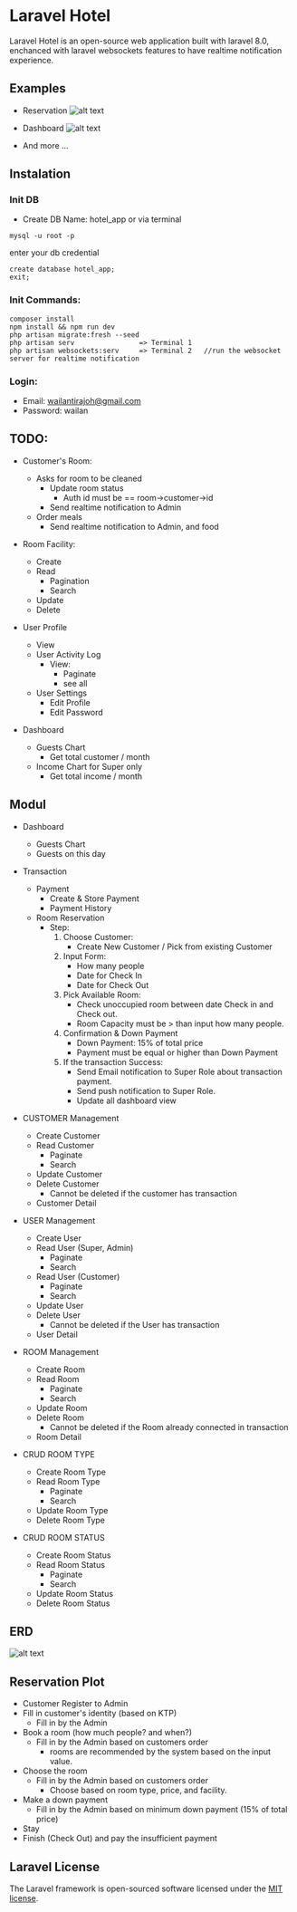 # Laravel Hotel
Laravel Hotel is an open-source web application built with laravel 8.0, enchanced with laravel websockets features to have realtime notification experience.
## Examples
- Reservation
![alt text](https://github.com/WailanTirajoh/laravel_hotel/blob/main/example-b.png?raw=true)

- Dashboard
![alt text](https://github.com/WailanTirajoh/laravel_hotel/blob/main/example.png?raw=true)
- And more ...

## Instalation 

### Init DB
- Create DB Name: hotel_app
or via terminal
```
mysql -u root -p
```
enter your db credential
```
create database hotel_app;
exit;
```
### Init Commands:
```
composer install
npm install && npm run dev
php artisan migrate:fresh --seed
php artisan serv                => Terminal 1
php artisan websockets:serv     => Terminal 2   //run the websocket server for realtime notification
```

### Login:
- Email: wailantirajoh@gmail.com
- Password: wailan

## TODO:
- Customer's Room:
    - Asks for room to be cleaned
        - Update room status
            - Auth id must be == room->customer->id 
        - Send realtime notification to Admin
    - Order meals
        - Send realtime notification to Admin, and food

- Room Facility:
    - Create
    - Read
        - Pagination
        - Search
    - Update
    - Delete

- User Profile
    - View
    - User Activity Log
        - View:
            - Paginate
            - see all
    - User Settings
        - Edit Profile
        - Edit Password

- Dashboard
    - Guests Chart
        - Get total customer / month
    - Income Chart for Super only
        - Get total income / month

## Modul
- Dashboard
    - Guests Chart
    - Guests on this day

- Transaction
    - Payment
        - Create & Store Payment
        - Payment History
    - Room Reservation
        - Step:
            1. Choose Customer:
                - Create New Customer / Pick from existing Customer
            2. Input Form:
                - How many people
                - Date for Check In
                - Date for Check Out
            3. Pick Available Room:
                - Check unoccupied room between date Check in and Check out.
                - Room Capacity must be > than input how many people.
            4. Confirmation & Down Payment
                - Down Payment: 15% of total price
                - Payment must be equal or higher than Down Payment
            5. If the transaction Success:
                - Send Email notification to Super Role about transaction payment.
                - Send push notification to Super Role.
                - Update all dashboard view

- CUSTOMER Management
    - Create Customer
    - Read Customer
        - Paginate
        - Search
    - Update Customer
    - Delete Customer
        - Cannot be deleted if the customer has transaction
    - Customer Detail

- USER Management
    - Create User
    - Read User (Super, Admin)
        - Paginate
        - Search
    - Read User (Customer)
        - Paginate
        - Search
    - Update User
    - Delete User
        - Cannot be deleted if the User has transaction
    - User Detail

- ROOM Management
    - Create Room
    - Read Room
        - Paginate
        - Search
    - Update Room
    - Delete Room
        - Cannot be deleted if the Room already connected in transaction
    - Room Detail

- CRUD ROOM TYPE
    - Create Room Type
    - Read Room Type
        - Paginate 
        - Search
    - Update Room Type
    - Delete Room Type

- CRUD ROOM STATUS
    - Create Room Status
    - Read Room Status
        - Paginate
        - Search
    - Update Room Status
    - Delete Room Status





## ERD
![alt text](https://github.com/WailanTirajoh/laravel_hotel/blob/main/erd.PNG?raw=true)

## Reservation Plot

- Customer Register to Admin
- Fill in customer's identity (based on KTP)
    - Fill in by the Admin
- Book a room (how much people? and when?)
    - Fill in by the Admin based on customers order
        - rooms are recommended by the system based on the input value.
- Choose the room
    - Fill in by the Admin based on customers order
        - Choose based on room type, price, and facility.
- Make a down payment
    - Fill in by the Admin based on minimum down payment (15% of total price)
- Stay
- Finish (Check Out) and pay the insufficient payment


## Laravel License

The Laravel framework is open-sourced software licensed under the [MIT license](https://opensource.org/licenses/MIT).
